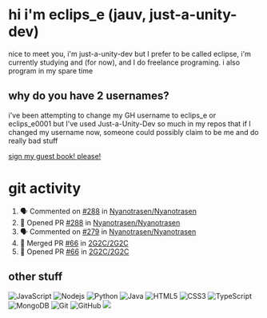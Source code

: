 # hi i'm eclips_e (jauv, just-a-unity-dev)
nice to meet you, i'm just-a-unity-dev but I prefer to be called eclipse, i'm currently studying and (for now), and I do freelance programing. i also program in my spare time

## why do you have 2 usernames?
i've been attempting to change my GH username to eclips_e or eclips_e0001 but I've used Just-a-Unity-Dev so much in my repos that if I changed my username now, someone could possibly claim to be me and do really bad stuff

[sign my guest book! please!](https://github.com/Just-a-Unity-Dev/Just-a-Unity-Dev/issues/new?&body=Sign%20my%20guest%20book%20by%20placing%20your%20name%20in%20the%20title,%20how%27d%20you%20get%20to%20this%20page%20and%20why?%20Don%27t%20forget%20you%20have%20an%20entire%20notebook%20in%20your%20hands!)


# git activity
<!--START_SECTION:activity-->
1. 🗣 Commented on [#288](https://github.com/Nyanotrasen/Nyanotrasen/issues/288) in [Nyanotrasen/Nyanotrasen](https://github.com/Nyanotrasen/Nyanotrasen)
2. 💪 Opened PR [#288](https://github.com/Nyanotrasen/Nyanotrasen/pull/288) in [Nyanotrasen/Nyanotrasen](https://github.com/Nyanotrasen/Nyanotrasen)
3. 🗣 Commented on [#279](https://github.com/Nyanotrasen/Nyanotrasen/issues/279) in [Nyanotrasen/Nyanotrasen](https://github.com/Nyanotrasen/Nyanotrasen)
4. 🎉 Merged PR [#66](https://github.com/2G2C/2G2C/pull/66) in [2G2C/2G2C](https://github.com/2G2C/2G2C)
5. 💪 Opened PR [#66](https://github.com/2G2C/2G2C/pull/66) in [2G2C/2G2C](https://github.com/2G2C/2G2C)
<!--END_SECTION:activity-->

## other stuff

![JavaScript](https://img.shields.io/badge/-JavaScript-black?style=flat-square&logo=javascript)
![Nodejs](https://img.shields.io/badge/-Nodejs-black?style=flat-square&logo=Node.js)
![Python](https://img.shields.io/badge/-Python-black?style=flat-square&logo=Python)
![Java](https://img.shields.io/badge/-java-E34A86?style=flat-square&logo=java)
![HTML5](https://img.shields.io/badge/-HTML5-E34F26?style=flat-square&logo=html5&logoColor=white)
![CSS3](https://img.shields.io/badge/-CSS3-1572B6?style=flat-square&logo=css3)
![TypeScript](https://img.shields.io/badge/-TypeScript-007ACC?style=flat-square&logo=typescript)
![MongoDB](https://img.shields.io/badge/-MongoDB-black?style=flat-square&logo=mongodb)
![Git](https://img.shields.io/badge/-Git-black?style=flat-square&logo=git)
![GitHub](https://img.shields.io/badge/-GitHub-181717?style=flat-square&logo=github)
![](https://github-profile-summary-cards.vercel.app/api/cards/profile-details?username=Just-a-Unity-Dev&theme=solarized_dark)
